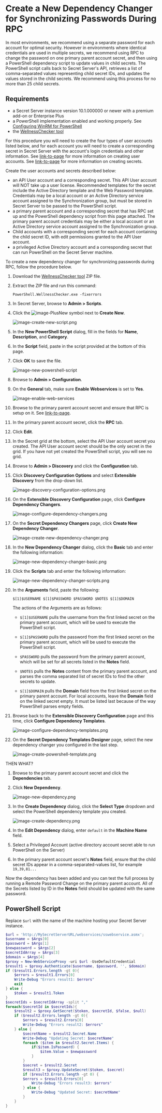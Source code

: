 [title]: # (Create a New Dependency Changer for Synchronizing Passwords During RPC)
[tags]: # (synchronize,passwords,rpc,remote password changing, dependency)
[priority]: # (1000)

# Create a New Dependency Changer for Synchronizing Passwords During RPC

In most environments, we recommend using a separate password for each account for optimal security. However in environments where identical credentials are used in multiple secrets, we recommend using RPC to change the password on one primary parent account secret, and then using a PowerShell dependency script to update values in child secrets. The PowerShell script calls back to Secret Server's API, retrieves a list of comma-separated values representing child secret IDs, and updates the values stored in the child secrets. We recommend using this process for no more than 25 child secrets.

## Requirements

* a Secret Server instance version 10.1.000000 or newer with a premium add-on or Enterprise Plus
* a PowerShell implementation enabled and working properly. See [Configuring WinRM for PowerShell](../../api-scripting/configuring-winrm-powershell/index.md)
* the [WellnessChecker tool](http://updates.thycotic.net/tools/powershell.wellnesschecker.zip)

For this procedure you will need to create the four types of user accounts listed below, and for each account you will need to create a corresponding secret in Secret Server with the account's login credentials and other information. See [link-to-page]() for more information on creating user accounts. See [link-to-page]() for more information on creating secrets.

Create the user accounts and secrets described below:

* an API User account and a corresponding secret. This API User account will NOT take up a user license. Recommended templates for the secret include the Active Directory template and the Web Password template. Credentials may be a local account or an Active Directory service account assigned to the Synchronization group, but must be stored in Secret Server to be passed to the PowerShell script.
* a primary parent account and a corresponding secret that has RPC set up and the PowerShell dependency script from this page attached. The primary parent account credentials may be either a local account or an Active Directory service account assigned to the Synchronization group.
* Child accounts with a corresponding secret for each account containing the child secret ID, with edit permissions granted to the API User account.
* a privileged Active Directory account and a corresponding secret that can run PowerShell on the Secret Server machine.

To create a new dependency changer for synchronizing passwords during RPC, follow the procedure below.

1. Download the [WellnessChecker tool](http://updates.thycotic.net/tools/powershell.wellnesschecker.zip) ZIP file.
1. Extract the ZIP file and run this command:

   `PowerShell.WellnessChecker.exe -fixerrors`

1. In Secret Server, browse to **Admin \> Scripts**.
1. Click the ![image-PlusNew](images\PlusNew.png) symbol next to **Create New**.

   ![image-create-new-script.png](images\create-new-script.png)

1. In the **New PowerShell Script** dialog, fill in the fields for **Name**, **Description**, and **Category**.
1. In the **Script** field, paste in the script provided at the bottom of this page.
1. Click **OK** to save the file.

     ![image-new-powershell-script](images\new-powershell-script.png)

1. Browse to **Admin > Configuration**.

1. On the **General** tab, make sure **Enable Webservices** is set to **Yes**.

     ![image-enable-web-services](images\enable-web-services.png)

1. Browse to the primary parent account secret and ensure that RPC is setup on it. See [link-to-page]().

1. In the primary parent account secret, click the **RPC** tab.
1. Click **Edit**.
1. In the Secret grid at the bottom, select the API User account secret you created. The API User account secret should be the only secret in the grid. If you have not yet created the PowerShell script, you will see no grid.

1. Browse to **Admin \> Discovery** and click the **Configuration** tab.
1. Click **Discovery Configuration Options** and select **Extensible Discovery** from the drop-down list.

     ![image-discovery-configuration-options.png](images\discovery-configuration-options.png)

1. On the **Extensible Discovery Configuration** page, click **Configure Dependency Changers**.

     ![image-configure-dependency-changers.png](images\configure-dependency-changers.png)

1. On the **Secret Dependency Changers** page, click **Create New Dependency Changer**.

     ![image-create-new-dependency-changer.png](images\create-new-dependency-changer.png)

1. In the **New Dependency Changer** dialog, click the **Basic** tab and enter the following information:

    ![image-new-dependency-changer-basic.png](images\new-dependency-changer-basic.png)

1. Click the **Scripts** tab and enter the following information:

    ![image-new-dependency-changer-scripts.png](images\new-dependency-changer-scripts.png)

1. In the **Arguments** field, paste the following:

   `$[1]$USERNAME $[1]$PASSWORD $PASSWORD $NOTES $[1]$DOMAIN`

    The actions of the Arguments are as follows:
   * `$[1]$USERNAME` pulls the username from the first linked secret on the primary parent account, which will be used to execute the PowerShell script.

   * `$[1]$PASSWORD` pulls the password from the first linked secret on the primary parent account, which will be used to execute the PowerShell script.

   * `$PASSWORD` pulls the password from the primary parent account, which will be set for all secrets listed in the **Notes** field.

   * `$NOTES` pulls the **Notes** content from the primary parent account, and parses the comma separated list of secret IDs to find the other secrets to update.

   * `$[1]$DOMAIN` pulls the **Domain** field from the first linked secret on the primary parent account. For local accounts, leave the **Domain** field on the linked secret empty. It must be listed last because of the way PowerShell parses empty fields.

1. Browse back to the **Extensible Discovery Configuration** page and this time, click **Configure Dependency Templates**.

    ![image-configure-dependency-templates.png](images\configure-dependency-templates.png)

1. On the **Secret Dependency Templates Designer** page, select the new dependency changer you configured in the last step.

    ![image-create-powershell-template.png](images\create-powershell-template.png)

THEN WHAT?

1. Browse to the primary parent account secret and click the **Dependencies** tab.
1. Click **New Dependency**.

    ![image-new-dependency.png](images\new-dependency.png)

1. In the **Create Dependency** dialog, click the **Select Type** dropdown and select the PowerShell dependency template you created.

    ![image-create-dependency.png](images\create-dependency.png)

1. In the **Edit Dependency** dialog, enter `default` in the **Machine Name** field.

1. Select a Privileged Account (active directory account secret able to run PowerShell on the Server)

1. In the primary parent account secret's **Notes** field, ensure that the child secret IDs appear in a comma-separated-values list, for example `19,39,81...`

Now the dependency has been added and you can test the full process by running a Remote Password Change on the primary parent account. All of the Secrets listed by ID in the **Notes** field should be updated with the same password.

## PowerShell Script

Replace `$url` with the name of the machine hosting your Secret Server instance.

```powershell
$url = 'http://MySecretServerURL/webservices/sswebservice.asmx';
$username = $Args[0]
$password = $Args[1]
$newpassword = $Args[2]
$secretIdArray = $Args[3]
$domain = $Args[4]
$proxy = New-WebServiceProxy -uri $url -UseDefaultCredential
$result1 = $proxy.Authenticate($username, $password, '', $domain)
if ($result1.Errors.length -gt 0){
    $errors = $result1.Errors[0]
    Write-Debug "Errors result1: $errors"
    exit
} else {
    $token = $result1.Token
}
$secretIds = $secretIdArray -split ","
foreach($secretId in $secretIds){
    $result2 = $proxy.GetSecret($token, $secretId, $false, $null)
    if ($result2.Errors.length -gt 0){
        $errors = $result2.Errors[0]
        Write-Debug "Errors result2: $errors" 
    } else {
        $secretName = $result2.Secret.Name
        Write-Debug "Updating Secret: $secretName"
        foreach ($item in $result2.Secret.Items) {
            if($item.IsPassword) {
                $item.Value = $newpassword
            }
        }
        $secret = $result2.Secret
        $result3 = $proxy.UpdateSecret($token, $secret)
        if ($result3.Errors.length -gt 0) {
        $errors = $result3.Errors[0]
            Write-Debug "Errors result3: $errors" 
        } else {
            Write-Debug "Updated Secret: $secretName"
        }
    }
}

```
